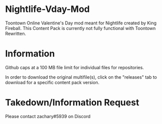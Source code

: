 # Nightlife-Vday-Mod
Toontown Online Valentine's Day mod meant for Nightlife created by King Fireball. This Content Pack is currently not fully functional with Toontown Rewritten.

# Information

Github caps at a 100 MB file limit for individual files for repositories.

In order to download the original multifile(s), click on the "releases" tab to download for a specific content pack version.



# Takedown/Information Request
Please contact zachary#5939 on Discord
